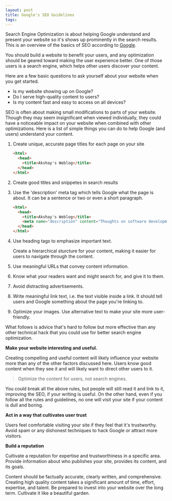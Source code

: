 ```yaml
---
layout: post
title: Google's SEO Guidelines
tags: 
---
```


Search Engine Optimization is about helping Google understand and present your website so it's shows up prominently in the search results. This is an overview of the basics of SEO according to [Google](https://developers.google.com/search/docs/beginner/seo-starter-guide). 

You should build a website to benefit your users, and any optimization should be geared toward making the user experience better. One of those users is a search engine, which helps other users discover your content. 

Here are a few basic questions to ask yourself about your website when you get started.

- Is my website showing up on Google?
- Do I serve high-quality content to users?
- Is my content fast and easy to access on all devices?

SEO is often about making small modifications to parts of your website. Though they may seem insignificant when viewed individually, they could have a noticeable impact on your website when combined with other optimizations. Here is a list of simple things you can do to help Google (and users) understand your content.

1. Create unique, accurate page titles for each page on your site

   ```html
   <html>
     <head>
       <title>Akshay's Weblog</title>
     </head>
   </html>
   ```

2. Create good titles and snippetes in search results

3. Use the 'description' meta tag which tells Google what the page is about. It can be a sentence or two or even a short paragraph. 

   ```html
   <html>
     <head>
       <title>Akshay's Weblog</title>
       <meta name="description" content="Thoughts on software development and programming">
     </head>
   </html>
   ```

4. Use heading tags to emphasize important text. 

   Create a hierarchical sturcture for your content, making it easier for users to navigate through the content.

5. Use meaningful URLs that convey content information. 

6. Know what your readers want and might search for, and give it to them.

7. Avoid distracting advertisements.

8. Write meaningful link text, i.e. the text visible inside a link. It should tell users and Google something about the page you're linking to. 

9. Optimize your images. Use alternative text to make your site more user-friendly. 

What follows is advice that's hard to follow but more effective than any other technical hack that you could use for better search engine optimization. 

**Make your website interesting and useful.** 

Creating compelling and useful content will likely influence your website more than any of the other factors discussed here. Users know good content when they see it and will likely want to direct other users to it. 

> Optimize the content for users, not search engines. 

You could break all the above rules, but people will still read it and link to it, improving the SEO, if your writing is useful. On the other hand, even if you follow all the rules and guidelines, no one will visit your site if your content is dull and boring. 

**Act in a way that cultivates user trust**

Users feel comfortable visiting your site if they feel that it's trustworthy. Avoid spam or any dishonest techniques to hack Google or attract more visitors. 

**Build a reputation**

Cultivate a reputation for expertise and trustworthiness in a specific area. Provide information about who publishes your site, provides its content, and its goals. 

Content should be factually accurate, clearly written, and comprehensive. Creating high quality content takes a significant amount of time, effort, expertise, and talent. Be prepared to invest into your website over the long term. Cultivate it like a beautiful garden. 